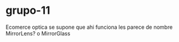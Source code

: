 # grupo-11

Ecomerce optica
se supone que ahi funciona
les parece de nombre MirrorLens? o MirrorGlass
